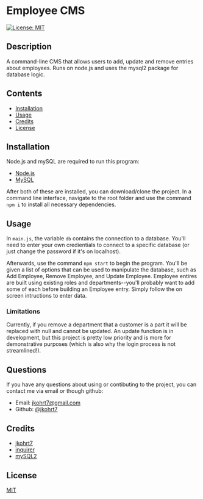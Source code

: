 # Employee CMS
[![License: MIT](https://img.shields.io/badge/License-MIT-yellow.svg)](https://opensource.org/licenses/MIT)

## Description
A command-line CMS that allows users to add, update and remove entries about employees.
Runs on node.js and uses the mysql2 package for database logic.

## Contents
- [Installation](#installation)
- [Usage](#usage)
- [Credits](#credits)
- [License](#license)

## Installation
Node.js and mySQL are required to run this program:
- [Node.js](https://nodejs.org/)
- [MySQL](https://dev.mysql.com/downloads/installer/)

After both of these are installed, you can download/clone the project. In a command line interface, navigate to the root folder and use the command `npm i` to install all necessary dependencies.


## Usage
In `main.js`, the variable `db` contains the connection to a database. You'll need to enter your own credientials to connect to a specific database (or just change the password if it's on localhost).

Afterwards, use the command `npm start` to begin the program. You'll be given a list of options that can be used to manipulate the database, such as Add Employee, Remove Employee, and Update Employee.
Employee entires are built using existing roles and departments--you'll probably want to add some of each before building an Employee entry. 
Simply follow the on screen intructions to enter data.

### Limitations
Currently, if you remove a department that a customer is a part it will be replaced with null and cannot be updated. An update function is in development, but this project is pretty low priority and is more for demonstrative purposes (which is also why the login process is not streamlined!).

## Questions
If you have any questions about using or contibuting to the project, you can contact me via email or though github:
- Email: jkohrt7@gmail.com
- Github: [@jkohrt7](https://github.com/jkohrt7)

## Credits
- [jkohrt7 ](https://www.github.com/jkohrt7) 
- [inquirer ](https://www.npmjs.com/package/inquirer) 
- [mySQL2 ](https://www.npmjs.com/package/mysql2) 

## License
[MIT](https://opensource.org/licenses/MIT)
